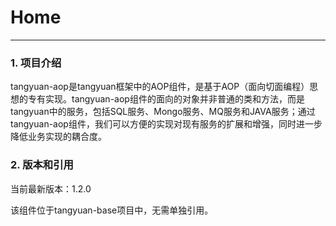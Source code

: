 # Home
------

### 1. 项目介绍

tangyuan-aop是tangyuan框架中的AOP组件，是基于AOP（面向切面编程）思想的专有实现。tangyuan-aop组件的面向的对象并非普通的类和方法，而是tangyuan中的服务，包括SQL服务、Mongo服务、MQ服务和JAVA服务；通过tangyuan-aop组件，我们可以方便的实现对现有服务的扩展和增强，同时进一步降低业务实现的耦合度。

### 2. 版本和引用

当前最新版本：1.2.0

该组件位于tangyuan-base项目中，无需单独引用。


